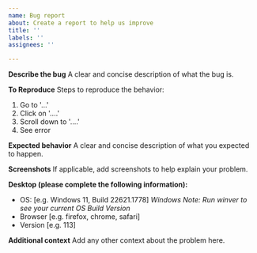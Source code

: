 ```yaml
---
name: Bug report
about: Create a report to help us improve
title: ''
labels: ''
assignees: ''

---
```


**Describe the bug**
A clear and concise description of what the bug is.

**To Reproduce**
Steps to reproduce the behavior:
1. Go to '...'
2. Click on '....'
3. Scroll down to '....'
4. See error

**Expected behavior**
A clear and concise description of what you expected to happen.

**Screenshots**
If applicable, add screenshots to help explain your problem.

**Desktop (please complete the following information):**
 - OS: [e.g. Windows 11, Build 22621.1778] *Windows Note: Run winver to see your current OS Build Version*
 - Browser [e.g. firefox, chrome, safari]
 - Version [e.g. 113]

**Additional context**
Add any other context about the problem here.
